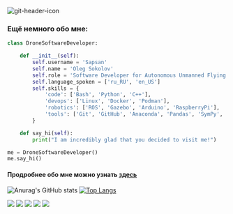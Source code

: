 ![git-header-icon](https://github.com/user-attachments/assets/31b9eb68-6404-4720-a7fc-06cc6b1cf8b7)
### Ещё немного обо мне:


```python
class DroneSoftwareDeveloper:

    def __init__(self):
        self.username = 'Sapsan'
        self.name = 'Oleg Sokolov'
        self.role = 'Software Developer for Autonomous Unmanned Flying Drones'
        self.language_spoken = ['ru_RU', 'en_US']
        self.skills = {
            'code': ['Bash', 'Python', 'C++'],
            'devops': ['Linux', 'Docker', 'Podman'],
            'robotics': ['ROS', 'Gazebo', 'Arduino', 'RaspberryPi'],
            'tools': ['Git', 'GitHub', 'Anaconda', 'Pandas', 'SymPy', 'NumPy', 'SciPy', 'Qt']
        }

    def say_hi(self):
        print("I am incredibly glad that you decided to visit me!")

me = DroneSoftwareDeveloper()
me.say_hi()
```
#### Продробнее обо мне можно узнать [здесь](https://github.com/al-sapsan/al-sapsan/tree/master)

![Anurag's GitHub stats](https://github-readme-stats.vercel.app/api?username=al-sapsan&show_icons=true&theme=github_dark)
[![Top Langs](https://github-readme-stats.vercel.app/api/top-langs/?username=al-sapsan&layout=donut&show_icons=true&theme=github_dark)]([https://github.com/al-sapsan])

![](http://github-profile-summary-cards.vercel.app/api/cards/profile-details?username=al-sapsan&theme=github_dark)
![](http://github-profile-summary-cards.vercel.app/api/cards/repos-per-language?username=al-sapsan&theme=github_dark)
![](http://github-profile-summary-cards.vercel.app/api/cards/most-commit-language?username=al-sapsan&theme=github_dark)
![](http://github-profile-summary-cards.vercel.app/api/cards/stats?username=al-sapsan&theme=github_dark)
![](http://github-profile-summary-cards.vercel.app/api/cards/productive-time?username=al-sapsan&theme=github_dark&utcOffset=8)
